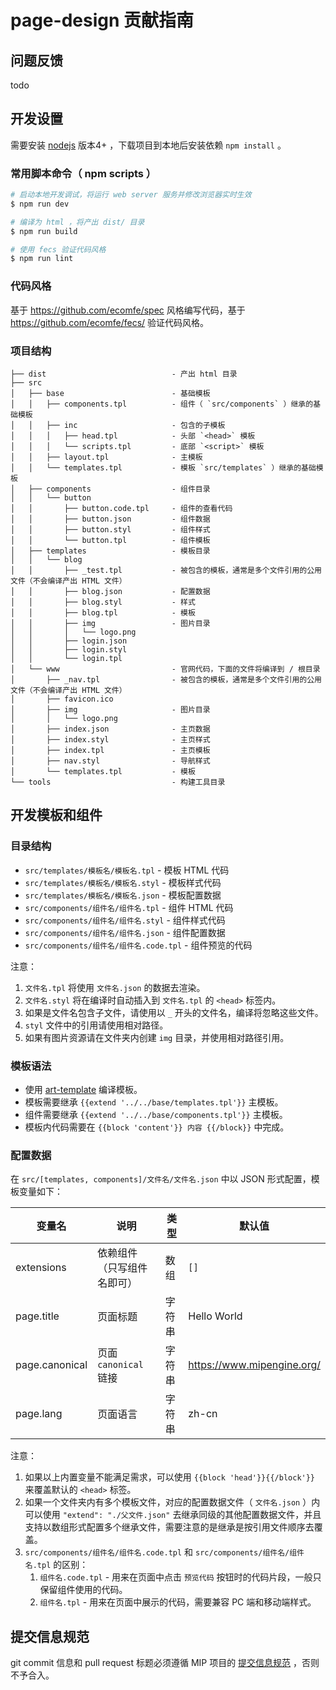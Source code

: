 # page-design 贡献指南

## 问题反馈

todo

## 开发设置

需要安装 [nodejs](https://nodejs.org/) 版本4+ ，下载项目到本地后安装依赖 `npm install` 。

### 常用脚本命令（ npm scripts ）

``` bash
# 启动本地开发调试，将运行 web server 服务并修改浏览器实时生效
$ npm run dev

# 编译为 html ，将产出 dist/ 目录
$ npm run build

# 使用 fecs 验证代码风格
$ npm run lint
```

### 代码风格

基于 <https://github.com/ecomfe/spec> 风格编写代码，基于 <https://github.com/ecomfe/fecs/> 验证代码风格。

### 项目结构

```
├── dist                            - 产出 html 目录
├── src
│   ├── base                        - 基础模板
│   │   ├── components.tpl          - 组件（ `src/components` ）继承的基础模板
│   │   ├── inc                     - 包含的子模板
│   │   │   ├── head.tpl            - 头部 `<head>` 模板
│   │   │   └── scripts.tpl         - 底部 `<script>` 模板
│   │   ├── layout.tpl              - 主模板
│   │   └── templates.tpl           - 模板 `src/templates` ）继承的基础模板
│   ├── components                  - 组件目录
│   │   └── button
│   │       ├── button.code.tpl     - 组件的查看代码
│   │       ├── button.json         - 组件数据
│   │       ├── button.styl         - 组件样式
│   │       └── button.tpl          - 组件模板
│   ├── templates                   - 模板目录
│   │   └── blog
│   │       ├── _test.tpl           - 被包含的模板，通常是多个文件引用的公用文件（不会编译产出 HTML 文件）
│   │       ├── blog.json           - 配置数据
│   │       ├── blog.styl           - 样式
│   │       ├── blog.tpl            - 模板
│   │       ├── img                 - 图片目录
│   │       │   └── logo.png
│   │       ├── login.json
│   │       ├── login.styl
│   │       └── login.tpl
│   └── www                         - 官网代码，下面的文件将编译到 / 根目录
│       ├── _nav.tpl                - 被包含的模板，通常是多个文件引用的公用文件（不会编译产出 HTML 文件）
│       ├── favicon.ico
│       ├── img                     - 图片目录
│       │   └── logo.png
│       ├── index.json              - 主页数据
│       ├── index.styl              - 主页样式
│       ├── index.tpl               - 主页模板
│       ├── nav.styl                - 导航样式
│       └── templates.tpl           - 模板
└── tools                           - 构建工具目录
```

## 开发模板和组件

### 目录结构

- `src/templates/模板名/模板名.tpl`           - 模板 HTML 代码
- `src/templates/模板名/模板名.styl`          - 模板样式代码
- `src/templates/模板名/模板名.json`          - 模板配置数据
- `src/components/组件名/组件名.tpl`          - 组件 HTML 代码
- `src/components/组件名/组件名.styl`         - 组件样式代码
- `src/components/组件名/组件名.json`         - 组件配置数据
- `src/components/组件名/组件名.code.tpl`     - 组件预览的代码

注意：

1. `文件名.tpl` 将使用 `文件名.json` 的数据去渲染。
1. `文件名.styl` 将在编译时自动插入到 `文件名.tpl` 的 `<head>` 标签内。
1. 如果是文件名包含子文件，请使用以 `_` 开头的文件名，编译将忽略这些文件。
1. `styl` 文件中的引用请使用相对路径。
1. 如果有图片资源请在文件夹内创建 `img` 目录，并使用相对路径引用。

### 模板语法

- 使用 [art-template](https://github.com/aui/art-template) 编译模板。
- 模板需要继承 `{{extend '../../base/templates.tpl'}}` 主模板。
- 组件需要继承 `{{extend '../../base/components.tpl'}}` 主模板。
- 模板内代码需要在 `{{block 'content'}} 内容 {{/block}}` 中完成。

### 配置数据

在 `src/[templates, components]/文件名/文件名.json` 中以 JSON 形式配置，模板变量如下：

变量名 | 说明 | 类型 | 默认值
--- | --- | --- | ---
extensions | 依赖组件（只写组件名即可） | 数组 | `[]`
page.title | 页面标题 | 字符串 | Hello World
page.canonical | 页面 `canonical` 链接 | 字符串 | https://www.mipengine.org/
page.lang | 页面语言 | 字符串 | zh-cn

注意：

1. 如果以上内置变量不能满足需求，可以使用 `{{block 'head'}}{{/block'}}` 来覆盖默认的 `<head>` 标签。
1. 如果一个文件夹内有多个模板文件，对应的配置数据文件（ `文件名.json` ）内可以使用 `"extend": "./父文件.json"` 去继承同级的其他配置数据文件，并且支持以数组形式配置多个继承文件，需要注意的是继承是按引用文件顺序去覆盖。
1. `src/components/组件名/组件名.code.tpl` 和 `src/components/组件名/组件名.tpl` 的区别：
    1. `组件名.code.tpl` - 用来在页面中点击 `预览代码` 按钮时的代码片段，一般只保留组件使用的代码。
    1. `组件名.tpl` - 用来在页面中展示的代码，需要兼容 PC 端和移动端样式。
    

## 提交信息规范

git commit 信息和 pull request 标题必须遵循 MIP 项目的 [提交信息规范](https://github.com/mipengine/spec/blob/master/docs/commit-message-spec.md) ，否则不予合入。
